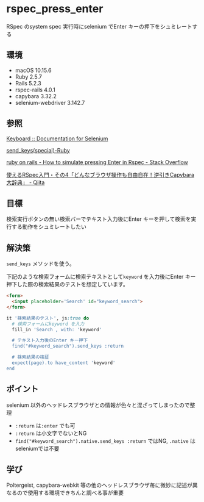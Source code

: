 # rspec_press_enter

RSpec のsystem spec 実行時にselenium でEnter キーの押下をシュミレートする

## 環境

* macOS 10.15.6
* Ruby 2.5.7
* Rails 5.2.3
* rspec-rails 4.0.1
* capybara 3.32.2
* selenium-webdriver 3.142.7

## 参照

[Keyboard :: Documentation for Selenium](https://www.selenium.dev/documentation/en/webdriver/keyboard/)

[send\_keys\(special\)\-Ruby](https://www.seleniumqref.com/api/ruby/element_set/Ruby_special_send_keys.html)

[ruby on rails \- How to simulate pressing Enter in Rspec \- Stack Overflow](https://stackoverflow.com/questions/17542185/how-to-simulate-pressing-enter-in-rspec)

[使えるRSpec入門・その4「どんなブラウザ操作も自由自在！逆引きCapybara大辞典」 \- Qiita](https://qiita.com/jnchito/items/607f956263c38a5fec24)

## 目標

検索実行ボタンの無い検索バーでテキスト入力後にEnter キーを押して検索を実行する動作をシュミレートしたい

## 解決策

`send_keys` メソッドを使う。

下記のような検索フォームに検索テキストとして`keyword` を入力後にEnter キー押下した際の検索結果のテストを想定しています。

```HTML
<form>
  <input placeholder='Search' id="keyword_search">
</form>
```

```Ruby
it '検索結果のテスト', js:true do
  # 検索フォームにkeyword を入力
  fill_in 'Search , with: 'keyword'

  # テキスト入力後のEnter キー押下
  find("#keyword_search").send_keys :return

  # 検索結果の検証
  expect(page).to have_content 'keyword'
end
```

## ポイント

selenium 以外のヘッドレスブラウザとの情報が色々と混ざってしまったので整理

* `:return` は`:enter` でも可
* `:return` は小文字でないとNG
* `find("#keyword_search").native.send_keys :return` ではNG, `.native` はseleniumでは不要

## 学び

Poltergeist, capybara-webkit 等の他のヘッドレスブラウザ毎に微妙に記述が異なるので使用する環境できちんと調べる事が重要
